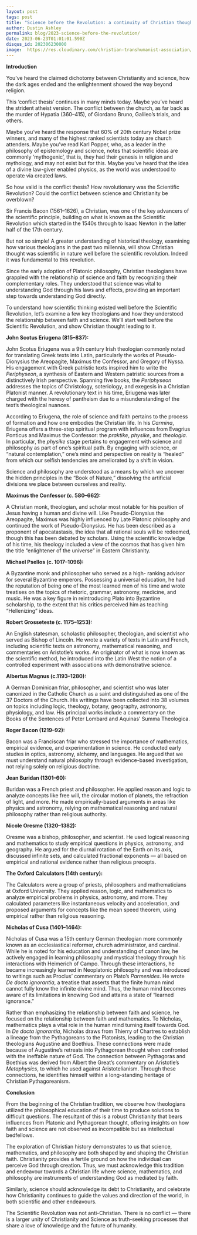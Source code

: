 ```yaml
---
layout: post
tags: post
title: "Science before the Revolution: a continuity of Christian thought"
author: Dustin Ashley
permalink: blog/2023-science-before-the-revolution/
date: 2023-06-23T01:01:01.590Z
disqus_id: 202306230000
image:  https://res.cloudinary.com/christian-transhumanist-association/image/upload/v1687520498/Nikolaus_Kopernikus_2_vonsdk.jpg
---
```


**Introduction**

You’ve heard the claimed dichotomy between Christianity and science, how the dark ages ended and the enlightenment showed the way beyond religion.

This ‘conflict thesis’ continues in many minds today. Maybe you’ve heard the strident atheist version. The conflict between the church, as far back as the murder of Hypatia (360–415), of Giordano Bruno, Galileo’s trials, and others.

Maybe you’ve heard the response that 60% of 20th century Nobel prize winners, and many of the highest ranked scientists today are church attenders. Maybe you’ve read Karl Popper, who, as a leader in the philosophy of epistemology and science, notes that scientific ideas are commonly ‘mythogenic’, that is, they had their genesis in religion and mythology, and may not exist but for this. Maybe you’ve heard that the idea of a divine law-giver enabled physics, as the world was understood to operate via created laws.

So how valid is the conflict thesis? How revolutionary was the Scientific Revolution? Could the conflict between science and Christianity be overblown?

Sir Francis Bacon (1561–1626), a Christian, was one of the key advancers of the scientific principle, building on what is known as the Scientific Revolution which started in the 1540s through to Isaac Newton in the latter half of the 17th century.

But not so simple! A greater understanding of historical theology, examining how various theologians in the past two millennia, will show Christian thought was scientific in nature well before the scientific revolution. Indeed it was fundamental to this revolution.

Since the early adoption of Platonic philosophy, Christian theologians have grappled with the relationship of science and faith by recognizing their complementary roles. They understood that science was vital to understanding God through his laws and effects, providing an important step towards understanding God directly.

To understand how scientific thinking existed well before the Scientific Revolution, let’s examine a few key theologians and how they understood the relationship between faith and science. We’ll start well before the Scientific Revolution, and show Christian thought leading to it.

**John Scotus Eriugena (815–837):**

John Scotus Eriugena was a 9th century Irish theologian commonly noted for translating Greek texts into Latin, particularly the works of Pseudo-Dionysius the Areopagite, Maximus the Confessor, and Gregory of Nyssa. His engagement with Greek patristic texts inspired him to write the _Periphyseon_, a synthesis of Eastern and Western patristic sources from a distinctively Irish perspective. Spanning five books, the _Periphyseon_ addresses the topics of Christology, soteriology, and exegesis in a Christian Platonist manner. A revolutionary text in his time, Eriugena was later charged with the heresy of pantheism due to a misunderstanding of the text’s theological nuances.

According to Eriugena, the role of science and faith pertains to the process of formation and how one embodies the Christian life. In his _Carmina_, Eriugena offers a three-step spiritual program with influences from Evagrius Ponticus and Maximus the Confessor: the _praktike_, _physike_, and _theologia_. In particular, the _physike_ stage pertains to engagement with science and philosophy as part of one’s spiritual path. By engaging with science, or “natural contemplation,” one’s mind and perspective on reality is “healed” from which our selfish tendencies are ameliorated by a shift in vision.

Science and philosophy are understood as a means by which we uncover the hidden principles in the “Book of Nature,” dissolving the artificial divisions we place between ourselves and reality.

**Maximus the Confessor (c. 580–662):**

A Christian monk, theologian, and scholar most notable for his position of Jesus having a human and divine will. Like Pseudo-Dionysius the Areopagite, Maximus was highly influenced by Late Platonic philosophy and continued the work of Pseudo-Dionysius. He has been described as a proponent of apocatastasis, the idea that all rational souls will be redeemed, though this has been debated by scholars. Using the scientific knowledge of his time, his theology included a view of the cosmos that has given him the title “enlightener of the universe” in Eastern Christianity.

**Michael Psellos (c. 1017–1096):**

A Byzantine monk and philosopher who served as a high- ranking advisor for several Byzantine emperors. Possessing a universal education, he had the reputation of being one of the most learned men of his time and wrote treatises on the topics of rhetoric, grammar, astronomy, medicine, and music. He was a key figure in reintroducing Plato into Byzantine scholarship, to the extent that his critics perceived him as teaching “Hellenizing” ideas.

**Robert Grosseteste (c. 1175–1253):**

An English statesman, scholastic philosopher, theologian, and scientist who served as Bishop of Lincoln. He wrote a variety of texts in Latin and French, including scientific texts on astronomy, mathematical reasoning, and commentaries on Aristotle’s works. An originator of what is now known as the scientific method, he introduced into the Latin West the notion of a controlled experiment with associations with demonstrative science.

**Albertus Magnus (c.1193–1280):**

A German Dominican friar, philosopher, and scientist who was later canonized in the Catholic Church as a saint and distinguished as one of the 37 Doctors of the Church. His writings have been collected into 38 volumes on topics including logic, theology, botany, geography, astronomy, physiology, and law. His principal works include a commentary on the Books of the Sentences of Peter Lombard and Aquinas’ Summa Theologica.

**Roger Bacon (1219–92):**

Bacon was a Franciscan friar who stressed the importance of mathematics, empirical evidence, and experimentation in science. He conducted early studies in optics, astronomy, alchemy, and languages. He argued that we must understand natural philosophy through evidence-based investigation, not relying solely on religious doctrine.

**Jean Buridan (1301–60):**

Buridan was a French priest and philosopher. He applied reason and logic to analyze concepts like free will, the circular motion of planets, the refraction of light, and more. He made empirically-based arguments in areas like physics and astronomy, relying on mathematical reasoning and natural philosophy rather than religious authority.

**Nicole Oresme (1320–1382):**

Oresme was a bishop, philosopher, and scientist. He used logical reasoning and mathematics to study empirical questions in physics, astronomy, and geography. He argued for the diurnal rotation of the Earth on its axis, discussed infinite sets, and calculated fractional exponents — all based on empirical and rational evidence rather than religious precepts.

**The Oxford Calculators (14th century):**

The Calculators were a group of priests, philosophers and mathematicians at Oxford University. They applied reason, logic, and mathematics to analyze empirical problems in physics, astronomy, and more. They calculated parameters like instantaneous velocity and acceleration, and proposed arguments for concepts like the mean speed theorem, using empirical rather than religious reasoning.

**Nicholas of Cusa (1401–1464):**

Nicholas of Cusa was a 15th century German theologian more commonly known as an ecclesiastical reformer, church administrator, and cardinal. While he is noted for his education and understanding of canon law, he actively engaged in learning philosophy and mystical theology through his interactions with Heimerich of Campo. Through these interactions, he became increasingly learned in Neoplatonic philosophy and was introduced to writings such as Proclus’ commentary on Plato’s _Parmenides_. He wrote _De docta ignorantia_, a treatise that asserts that the finite human mind cannot fully know the infinite divine mind. Thus, the human mind becomes aware of its limitations in knowing God and attains a state of “learned ignorance.”

Rather than emphasizing the relationship between faith and science, he focused on the relationship between faith and mathematics. To Nicholas, mathematics plays a vital role in the human mind turning itself towards God. In _De docta ignorantia_, Nicholas draws from Thierry of Chartres to establish a lineage from the Pythagoreans to the Platonists, leading to the Christian theologians Augustine and Boethius. These connections were made because of Augustine’s retreats into Pythagorean thought when confronted with the ineffable nature of God. The connection between Pythagoras and Boethius was derived from Albert the Great’s commentary on Aristotle’s _Metaphysics_, to which he used against Aristotelianism. Through these connections, he identifies himself within a long-standing heritage of Christian Pythagoreanism.

**Conclusion**

From the beginning of the Christian tradition, we observe how theologians utilized the philosophical education of their time to produce solutions to difficult questions. The resultant of this is a robust Christianity that bears influences from Platonic and Pythagorean thought, offering insights on how faith and science are not observed as incompatible but as intellectual bedfellows.

The exploration of Christian history demonstrates to us that science, mathematics, and philosophy are both shaped by and shaping the Christian faith. Christianity provides a fertile ground on how the individual can perceive God through creation. Thus, we must acknowledge this tradition and endeavour towards a Christian life where science, mathematics, and philosophy are instruments of understanding God as mediated by faith.

Similarly, science should acknowledge its debt to Christianity, and celebrate how Christianity continues to guide the values and direction of the world, in both scientific and other endeavours.

The Scientific Revolution was not anti-Christian. There is no conflict — there is a larger unity of Christianity and Science as truth-seeking processes that share a love of knowledge and the future of humanity.